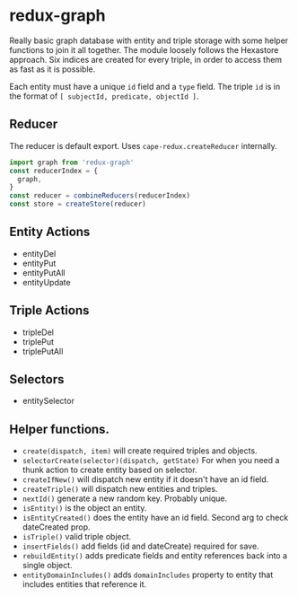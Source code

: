 # redux-graph

Really basic graph database with entity and triple storage with some helper functions to join it all together. The module loosely follows the Hexastore approach. Six indices are created for every triple, in order to access them as fast as it is possible.

Each entity must have a unique `id` field and a `type` field.
The triple `id` is in the format of `[ subjectId, predicate, objectId ]`.

## Reducer

The reducer is default export. Uses `cape-redux.createReducer` internally.

```javascript
import graph from 'redux-graph'
const reducerIndex = {
  graph,
}
const reducer = combineReducers(reducerIndex)
const store = createStore(reducer)
```

## Entity Actions

* entityDel
* entityPut
* entityPutAll
* entityUpdate

## Triple Actions

* tripleDel
* triplePut
* triplePutAll

## Selectors

* entitySelector

## Helper functions.

* `create(dispatch, item)` will create required triples and objects.
* `selectorCreate(selector)(dispatch, getState)` For when you need a thunk action to create entity based on selector.
* `createIfNew()` will dispatch new entity if it doesn't have an id field.
* `createTriple()` will dispatch new entities and triples.
* `nextId()` generate a new random key. Probably unique.
* `isEntity()` is the object an entity.
* `isEntityCreated()` does the entity have an id field. Second arg to check dateCreated prop.
* `isTriple()` valid triple object.
* `insertFields()` add fields (id and dateCreate) required for save.
* `rebuildEntity()` adds predicate fields and entity references back into a single object.
* `entityDomainIncludes()` adds `domainIncludes` property to entity that includes entities that reference it.
